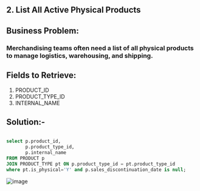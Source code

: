 ## 2. List All Active Physical Products
## Business Problem:
### Merchandising teams often need a list of all physical products to manage logistics, warehousing, and shipping.

## Fields to Retrieve:

1. PRODUCT_ID
2. PRODUCT_TYPE_ID
3. INTERNAL_NAME
## Solution:-

```sql

select p.product_id, 
       p.product_type_id, 
       p.internal_name
FROM PRODUCT p 
JOIN PRODUCT_TYPE pt ON p.product_type_id = pt.product_type_id
where pt.is_physical='Y' and p.sales_discontinuation_date is null;

```
![image](https://github.com/user-attachments/assets/8437a26e-f954-41f9-bbe3-b5b6b8fe3894)
